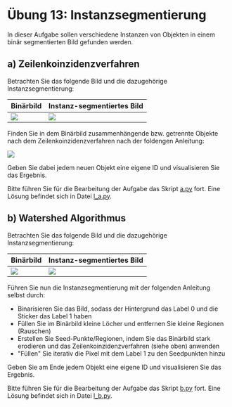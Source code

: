# Übung 13: Instanzsegmentierung 

In dieser Aufgabe sollen verschiedene Instanzen von Objekten in einem binär segmentierten Bild gefunden werden.


## a) Zeilenkoinzidenzverfahren

Betrachten Sie das folgende Bild und die dazugehörige Instanzsegmentierung:

| Binärbild | Instanz-segmentiertes Bild |
| --- | --- |
| ![](data/bild.png) | ![](data/result.jpg)|


Finden Sie in dem Binärbild zusammenhängende bzw. getrennte Objekte nach dem Zeilenkoinzidenzverfahren nach der foldengen
Anleitung:

![](data/verfahren.png)

Geben Sie dabei jedem neuen Objekt eine eigene ID und visualisieren Sie das Ergebnis.


Bitte führen Sie für die Bearbeitung der Aufgabe das Skript [a.py](a.py) fort. 
Eine Lösung befindet sich in Datei [l_a.py](l_a.py).


## b) Watershed Algorithmus

Betrachten Sie das folgende Bild und die dazugehörige Instanzsegmentierung:

| Binärbild | Instanz-segmentiertes Bild |
| --- | --- |
| ![](data/students_checklist.jpg) | ![](data/students_checklist_result.jpg)|



Führen Sie nun die Instanzsegmentierung mit der folgenden
Anleitung selbst durch:

- Binarisieren Sie das Bild, sodass der Hintergrund das Label 0 und die Sticker das Label 1 haben
- Füllen Sie im Binärbild kleine Löcher und entfernen Sie kleine Regionen (Rauschen)
- Erstellen Sie Seed-Punkte/Regionen, indem Sie das Binärbild stark erodieren und das Zeilenkoinzidenzverfahren (siehe oben) anwenden
- "Füllen" Sie iterativ die Pixel mit dem Label 1 zu den Seedpunkten hinzu 

Geben Sie am Ende jedem Objekt eine eigene ID und visualisieren Sie das Ergebnis.


Bitte führen Sie für die Bearbeitung der Aufgabe das Skript [b.py](b.py) fort. 
Eine Lösung befindet sich in Datei [l_b.py](l_b.py).
